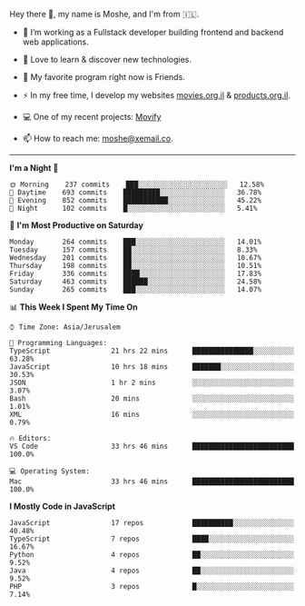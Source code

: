 Hey there 👋, my name is Moshe, and I'm from 🇮🇱.

- :telescope: I’m working as a Fullstack developer building frontend and backend web applications.

- :seedling: Love to learn & discover new technologies.

- 🍿 My favorite program right now is Friends.

- :zap: In my free time, I develop my websites [movies.org.il](https://movies.org.il) & [products.org.il](https://products.org.il).

- 💻 One of my recent projects: [Movify](https://github.com/jewishmoses/movify)

- :mailbox: How to reach me: moshe@xemail.co.

<hr/>

<!--START_SECTION:waka-->
**I'm a Night 🦉** 

```text
🌞 Morning    237 commits    ███░░░░░░░░░░░░░░░░░░░░░░   12.58% 
🌆 Daytime    693 commits    █████████░░░░░░░░░░░░░░░░   36.78% 
🌃 Evening    852 commits    ███████████░░░░░░░░░░░░░░   45.22% 
🌙 Night      102 commits    █░░░░░░░░░░░░░░░░░░░░░░░░   5.41%

```
📅 **I'm Most Productive on Saturday** 

```text
Monday       264 commits    ███░░░░░░░░░░░░░░░░░░░░░░   14.01% 
Tuesday      157 commits    ██░░░░░░░░░░░░░░░░░░░░░░░   8.33% 
Wednesday    201 commits    ██░░░░░░░░░░░░░░░░░░░░░░░   10.67% 
Thursday     198 commits    ██░░░░░░░░░░░░░░░░░░░░░░░   10.51% 
Friday       336 commits    ████░░░░░░░░░░░░░░░░░░░░░   17.83% 
Saturday     463 commits    ██████░░░░░░░░░░░░░░░░░░░   24.58% 
Sunday       265 commits    ███░░░░░░░░░░░░░░░░░░░░░░   14.07%

```


📊 **This Week I Spent My Time On** 

```text
⌚︎ Time Zone: Asia/Jerusalem

💬 Programming Languages: 
TypeScript               21 hrs 22 mins      ███████████████░░░░░░░░░░   63.28% 
JavaScript               10 hrs 18 mins      ███████░░░░░░░░░░░░░░░░░░   30.53% 
JSON                     1 hr 2 mins         ░░░░░░░░░░░░░░░░░░░░░░░░░   3.07% 
Bash                     20 mins             ░░░░░░░░░░░░░░░░░░░░░░░░░   1.01% 
XML                      16 mins             ░░░░░░░░░░░░░░░░░░░░░░░░░   0.79%

🔥 Editors: 
VS Code                  33 hrs 46 mins      █████████████████████████   100.0%

💻 Operating System: 
Mac                      33 hrs 46 mins      █████████████████████████   100.0%

```

**I Mostly Code in JavaScript** 

```text
JavaScript               17 repos            ██████████░░░░░░░░░░░░░░░   40.48% 
TypeScript               7 repos             ████░░░░░░░░░░░░░░░░░░░░░   16.67% 
Python                   4 repos             ██░░░░░░░░░░░░░░░░░░░░░░░   9.52% 
Java                     4 repos             ██░░░░░░░░░░░░░░░░░░░░░░░   9.52% 
PHP                      3 repos             █░░░░░░░░░░░░░░░░░░░░░░░░   7.14%

```



<!--END_SECTION:waka-->
